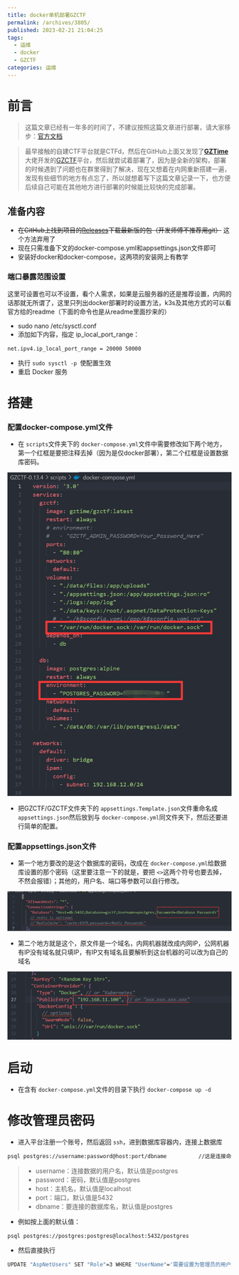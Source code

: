 ```yaml
---
title: docker单机部署GZCTF
permalink: /archives/3805/
published: 2023-02-21 21:04:25
tags: 
  - 运维
  - docker
  - GZCTF
categories: 运维
---
```

# 前言

> 这篇文章已经有一年多的时间了，不建议按照这篇文章进行部署，请大家移步：[官方文档](https://gzctf.gzti.me/)

> 最早接触的自建CTF平台就是CTFd，然后在GitHub上面又发现了[**GZTime**](https://gztime.cc/)大佬开发的[GZCTF](https://github.com/GZTimeWalker/GZCTF)平台，然后就尝试着部署了，因为是全新的架构，部署的时候遇到了问题也在群里得到了解决，现在又想着在内网重新搭建一遍，发现有些细节的地方有点忘了，所以就想着写下这篇文章记录一下，也方便后续自己可能在其他地方进行部署的时候能比较快的完成部署。

## 准备内容

- ~~在GitHub上找到项目的[Releases](https://github.com/GZTimeWalker/GZCTF/releases)下载最新版的包（开发师傅不推荐用git）~~ 这个方法弃用了
- 现在只需准备下文的docker-compose.yml和appsettings.json文件即可
- 安装好docker和docker-compose，这两项的安装网上有教学

### 端口暴露范围设置

这里可设置也可以不设置，看个人需求，如果是云服务器的还是推荐设置，内网的话那就无所谓了，这里只列出docker部署时的设置方法，k3s及其他方式的可以看官方给的readme（下面的命令也是从readme里面抄来的）

- sudo nano /etc/sysctl.conf
- 添加如下内容，指定 ip_local_port_range：

```plain
net.ipv4.ip_local_port_range = 20000 50000
```

- 执行 `sudo sysctl -p `使配置生效
- 重启 Docker 服务

# 搭建

### 配置docker-compose.yml文件

- 在 `scripts`文件夹下的 `docker-compose.yml`文件中需要修改如下两个地方，第一个红框是要把注释去掉（因为是仅docker部署），第二个红框是设置数据库密码。

![image-20230418091416730](./images/image-20230418091416730.png)

- 把GZCTF/GZCTF文件夹下的 `appsettings.Template.json`文件重命名成 `appsettings.json`然后放到与 `docker-compose.yml`同文件夹下，然后还要进行简单的配置。

### 配置appsettings.json文件

- 第一个地方要改的是这个数据库的密码，改成在 `docker-compose.yml`给数据库设置的那个密码（这里要注意一下的就是，要把 `<>`这两个符号也要去掉，不然会报错）；其他的，用户名、端口等参数可以自行修改。

![image-20230221212130179](./images/image-20230221212130179.png)

- 第二个地方就是这个，原文件是一个域名，内网机器就改成内网IP，公网机器有IP没有域名就只填IP，有IP又有域名且要解析到这台机器的可以改为自己的域名

![image-20230221212547919](./images/image-20230221212547919.png)

# 启动

- 在含有 `docker-compose.yml`文件的目录下执行 `docker-compose up -d`

# 修改管理员密码

- 进入平台注册一个账号，然后返回 `ssh`，进到数据库容器内，连接上数据库

```bash
psql postgres://username:password@host:port/dbname			//这是连接命令
```

> - username：连接数据的用户名，默认值是postgres
> - password：密码，默认值是postgres
> - host：主机名，默认值是localhost
> - port：端口，默认值是5432
> - dbname：要连接的数据库名，默认值是postgres

- 例如按上面的默认值：

```bash
psql postgres://postgres:postgres@localhost:5432/postgres
```

- 然后直接执行

```bash
UPDATE "AspNetUsers" SET "Role"=3 WHERE "UserName"='需要设置为管理员的用户名';
```
